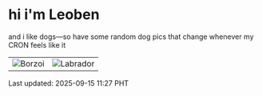# hi i'm Leoben

and i like dogs—so have some random dog pics that change whenever my CRON feels like it

|  |  |
|--------|----------|
| ![Borzoi](https://random-dog-vercel.vercel.app/api/random-borzoi?v=1757906835) | ![Labrador](https://random-dog-vercel.vercel.app/api/random-labrador?v=1757906835) |

Last updated: 2025-09-15 11:27 PHT
